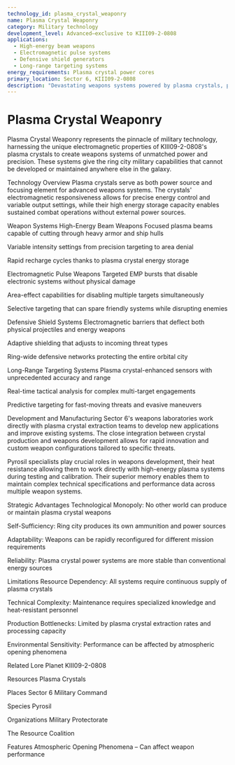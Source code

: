 ```yaml
---
technology_id: plasma_crystal_weaponry
name: Plasma Crystal Weaponry
category: Military technology
development_level: Advanced—exclusive to KIII09-2-0808
applications:
  - High-energy beam weapons
  - Electromagnetic pulse systems
  - Defensive shield generators
  - Long-range targeting systems
energy_requirements: Plasma crystal power cores
primary_location: Sector 6, KIII09-2-0808
description: "Devastating weapons systems powered by plasma crystals, providing the ring city with military capabilities that cannot be replicated elsewhere in the galaxy."
---
```

# Plasma Crystal Weaponry

Plasma Crystal Weaponry represents the pinnacle of military technology, harnessing the unique electromagnetic properties of KIII09-2-0808's plasma crystals to create weapons systems of unmatched power and precision. These systems give the ring city military capabilities that cannot be developed or maintained anywhere else in the galaxy.

Technology Overview
Plasma crystals serve as both power source and focusing element for advanced weapons systems. The crystals' electromagnetic responsiveness allows for precise energy control and variable output settings, while their high energy storage capacity enables sustained combat operations without external power sources.

Weapon Systems
High-Energy Beam Weapons
Focused plasma beams capable of cutting through heavy armor and ship hulls

Variable intensity settings from precision targeting to area denial

Rapid recharge cycles thanks to plasma crystal energy storage

Electromagnetic Pulse Weapons
Targeted EMP bursts that disable electronic systems without physical damage

Area-effect capabilities for disabling multiple targets simultaneously

Selective targeting that can spare friendly systems while disrupting enemies

Defensive Shield Systems
Electromagnetic barriers that deflect both physical projectiles and energy weapons

Adaptive shielding that adjusts to incoming threat types

Ring-wide defensive networks protecting the entire orbital city

Long-Range Targeting Systems
Plasma crystal-enhanced sensors with unprecedented accuracy and range

Real-time tactical analysis for complex multi-target engagements

Predictive targeting for fast-moving threats and evasive maneuvers

Development and Manufacturing
Sector 6's weapons laboratories work directly with plasma crystal extraction teams to develop new applications and improve existing systems. The close integration between crystal production and weapons development allows for rapid innovation and custom weapon configurations tailored to specific threats.

Pyrosil specialists play crucial roles in weapons development, their heat resistance allowing them to work directly with high-energy plasma systems during testing and calibration. Their superior memory enables them to maintain complex technical specifications and performance data across multiple weapon systems.

Strategic Advantages
Technological Monopoly: No other world can produce or maintain plasma crystal weapons

Self-Sufficiency: Ring city produces its own ammunition and power sources

Adaptability: Weapons can be rapidly reconfigured for different mission requirements

Reliability: Plasma crystal power systems are more stable than conventional energy sources

Limitations
Resource Dependency: All systems require continuous supply of plasma crystals

Technical Complexity: Maintenance requires specialized knowledge and heat-resistant personnel

Production Bottlenecks: Limited by plasma crystal extraction rates and processing capacity

Environmental Sensitivity: Performance can be affected by atmospheric opening phenomena

Related Lore
Planet
KIII09-2-0808

Resources
Plasma Crystals

Places
Sector 6 Military Command

Species
Pyrosil

Organizations
Military Protectorate

The Resource Coalition

Features
Atmospheric Opening Phenomena – Can affect weapon performance 